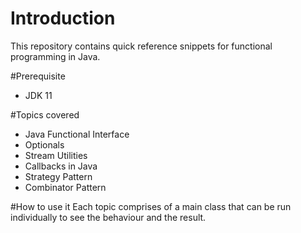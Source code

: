 # Introduction
This repository contains quick reference snippets for functional programming in Java.

#Prerequisite

- JDK 11


#Topics covered
- Java Functional Interface
- Optionals
- Stream Utilities
- Callbacks in Java
- Strategy Pattern
- Combinator Pattern

#How to use it
Each topic comprises of a main class that can be run individually to see the behaviour and the result. 
